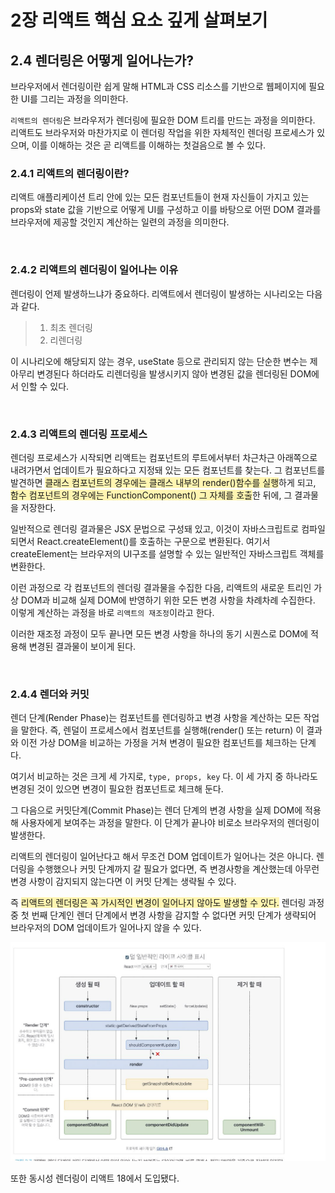 # **2장 리액트 핵심 요소 깊게 살펴보기**

## 2.4 렌더링은 어떻게 일어나는가?
브라우저에서 렌더링이란 쉽게 말해 HTML과 CSS 리소스를 기반으로 웹페이지에 필요한 UI를 그리는 과정을 의미한다.

`리액트의 렌더링`은 브라우저가 렌더링에 필요한 DOM 트리를 만드는 과정을 의미한다.<br>리액트도 브라우저와 마찬가지로 이 렌더링 작업을 위한 자체적인 렌더링 프로세스가 있으며, 이를 이해하는 것은 곧 리액트를 이해하는 첫걸음으로 볼 수 있다.
### 2.4.1 리액트의 렌더링이란?
리액트 애플리케이션 트리 안에 있는 모든 컴포넌트들이 현재 자신들이 가지고 있는 props와 state 값을 기반으로 어떻게 UI를 구성하고 이를 바탕으로 어떤 DOM 결과를 브라우저에 제공할 것인지 계산하는 일련의 과정을 의미한다.

<br>

### 2.4.2 리액트의 렌더링이 일어나는 이유<br>
렌더링이 언제 발생하느냐가 중요하다. 리액트에서 렌더링이 발생하는 시나리오는 다음과 같다.

>1. 최초 렌더링
>2. 리렌더링

이 시나리오에 해당되지 않는 경우, useState 등으로 관리되지 않는 단순한 변수는 제아무리 변경된다 하더라도 리렌더링을 발생시키지 않아 변경된 값을 렌더링된 DOM에서 인할 수 있다.

<br>

### 2.4.3 리액트의 렌더링 프로세스<br>
렌더링 프로세스가 시작되면 리액트는 컴포넌트의 루트에서부터 차근차근 아래쪽으로 내려가면서 업데이트가 필요하다고 지정돼 있는 모든 컴포넌트를 찾는다. 그 컴포넌트를 발견하면 <span style="background-color:#fff5b1">클래스 컴포넌트의 경우에는 클래스 내부의 render()함수를 실행</span>하게 되고,<br><span style="background-color:#fff5b1">함수 컴포넌트의 경우에는 FunctionComponent() 그 자체를 호출</span>한 뒤에, 그 결과물을 저장한다.

일반적으로 렌더링 결과물은 JSX 문법으로 구성돼 있고, 이것이 자바스크립트로 컴파일되면서 React.createElement()를 호출하는 구문으로 변환된다. 여기서 createElement는 브라우저의 UI구조를 설명할 수 있는 일반적인 자바스크립트 객체를 변환한다.

이런 과정으로 각 컴포넌트의 렌더링 결과물을 수집한 다음, 리액트의 새로운 트리인 가상 DOM과 비교해 실제 DOM에 반영하기 위한 모든 변경 사항을 차례차례 수집한다. 이렇게 계산하는 과정을 바로 `리액트의 재조정`이라고 한다.

이러한 재조정 과정이 모두 끝나면 모든 변경 사항을 하나의 동기 시퀀스로 DOM에 적용해 변경된 결과물이 보이게 된다.

<br>

### 2.4.4 렌더와 커밋<br>

렌더 단계(Render Phase)는 컴포넌트를 렌더링하고 변경 사항을 계산하는 모든 작업을 말한다. 즉, 렌덜이 프로세스에서 컴포넌트를 실행해(render() 또는 return) 이 결과와 이전 가상 DOM을 비교하는 가정을 거쳐 변경이 필요한 컴포넌트를 체크하는 단계다. 

여기서 비교하는 것은 크게 세 가지로, `type, props, key` 다. 이 세 가지 중 하나라도 변경된 것이 있으면 변경이 필요한 컴포넌트로 체크해 둔다.

그 다음으로 커밋단계(Commit Phase)는 렌더 단계의 변경 사항을 실제 DOM에 적용해 사용자에게 보여주는 과정을 말한다. 이 단계가 끝나야 비로소 브라우저의 렌더링이 발생한다.

리액트의 렌더링이 일어난다고 해서 무조건 DOM 업데이트가 일어나는 것은 아니다. 렌더링을 수행했으나 커밋 단계까지 갈 필요가 없다면, 즉 변경사항을 계산했는데 아무런 변경 사항이 감지되지 않는다면 이 커밋 단계는 생략될 수 있다.

즉 <span style="background-color:#fff5b1">리액트의 렌더링은 꼭 가시적인 변경이 일어나지 않아도 발생할 수 있다.</span> 렌더링 과정 중 첫 번째 단계인 렌더 단계에서 변경 사항을 감지할 수 없다면 커밋 단계가 생략되어 브라우저의 DOM 업데이트가 일어나지 않을 수 있다.

![Alt text](image-3.png)

또한 동시성 렌더링이 리액트 18에서 도입됐다.